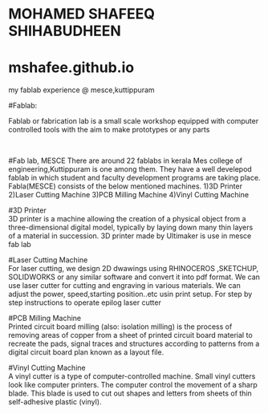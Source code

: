 # MOHAMED SHAFEEQ SHIHABUDHEEN
# mshafee.github.io
my fablab experience @ mesce,kuttippuram
</br>

#Fablab:
</br>

Fablab or fabrication lab is a small scale workshop equipped with computer controlled tools with the aim to make prototypes or any parts

</br>

#Fab lab, MESCE
There are around 22 fablabs in kerala Mes college of engineering,Kuttippuram is one among them. They have a well develepod fablab in which student and faculty development programs are taking place. Fabla(MESCE) consists of the below mentioned machines.
1)3D Printer
2)Laser Cutting Machine
3)PCB Milling Machine
4)Vinyl Cutting Machine

#3D Printer
</br>
3D printer is a machine allowing the creation of a physical object from a three-dimensional digital model, typically by laying down many thin layers of a material in succession. 3D printer made by Ultimaker is use in mesce fab lab

#Laser Cutting Machine
</br>
For laser cutting, we design 2D dwawings using RHINOCEROS ,SKETCHUP, SOLIDWORKS or any similar software and convert it into pdf format. We can use laser cutter for cutting and engraving in various materials. We can adjust the power, speed,starting position..etc usin print setup. For step by step instructions to operate epilog laser cutter

#PCB Milling Machine
</br>
Printed circuit board milling (also: isolation milling) is the process of removing areas of copper from a sheet of printed circuit board material to recreate the pads, signal traces and structures according to patterns from a digital circuit board plan known as a layout file. 

#Vinyl Cutting Machine
</br>
A vinyl cutter is a type of computer-controlled machine. Small vinyl cutters look like computer printers. The computer control the movement of a sharp blade. This blade is used to cut out shapes and letters from sheets of thin self-adhesive plastic (vinyl). 
